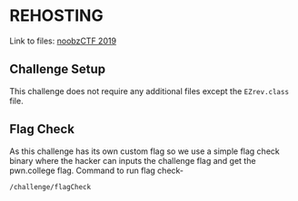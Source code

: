 # REHOSTING

Link to files: [noobzCTF 2019](https://github.com/sajjadium/ctf-archives/tree/main/ctfs/n00bzCTF/2023/rev/EZrev)

## Challenge Setup
This challenge does not require any additional files except the `EZrev.class` file.

## Flag Check
As this challenge has its own custom flag so we use a simple flag check binary where the hacker can inputs the challenge flag and get the pwn.college flag.
Command to run flag check-
```
/challenge/flagCheck
```